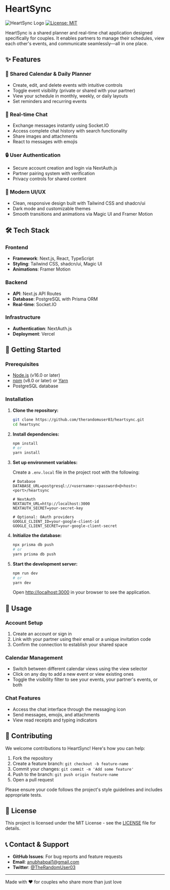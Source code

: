 # HeartSync

![HeartSync Logo](https://img.shields.io/badge/HeartSync-Connecting%20Couples-ff69b4)
[![License: MIT](https://img.shields.io/badge/License-MIT-yellow.svg)](LICENSE)

HeartSync is a shared planner and real-time chat application designed specifically for couples. It enables partners to manage their schedules, view each other's events, and communicate seamlessly—all in one place.

## ✨ Features

### 📅 Shared Calendar & Daily Planner
- Create, edit, and delete events with intuitive controls
- Toggle event visibility (private or shared with your partner)
- View your schedule in monthly, weekly, or daily layouts
- Set reminders and recurring events

### 💬 Real-time Chat
- Exchange messages instantly using Socket.IO
- Access complete chat history with search functionality
- Share images and attachments
- React to messages with emojis

### 🔒 User Authentication
- Secure account creation and login via NextAuth.js
- Partner pairing system with verification
- Privacy controls for shared content

### 🎨 Modern UI/UX
- Clean, responsive design built with Tailwind CSS and shadcn/ui
- Dark mode and customizable themes
- Smooth transitions and animations via Magic UI and Framer Motion

## 🛠️ Tech Stack

### Frontend
- **Framework**: Next.js, React, TypeScript
- **Styling**: Tailwind CSS, shadcn/ui, Magic UI
- **Animations**: Framer Motion

### Backend
- **API**: Next.js API Routes
- **Database**: PostgreSQL with Prisma ORM
- **Real-time**: Socket.IO

### Infrastructure
- **Authentication**: NextAuth.js
- **Deployment**: Vercel

## 🚀 Getting Started

### Prerequisites

- [Node.js](https://nodejs.org/) (v16.0 or later)
- [npm](https://www.npmjs.com/) (v8.0 or later) or [Yarn](https://yarnpkg.com/)
- PostgreSQL database

### Installation

1. **Clone the repository:**

   ```bash
   git clone https://github.com/therandomuser03/heartsync.git
   cd heartsync
   ```

2. **Install dependencies:**

   ```bash
   npm install
   # or
   yarn install
   ```

3. **Set up environment variables:**

   Create a `.env.local` file in the project root with the following:

   ```env
   # Database
   DATABASE_URL=postgresql://<username>:<password>@<host>:<port>/heartsync

   # NextAuth
   NEXTAUTH_URL=http://localhost:3000
   NEXTAUTH_SECRET=your-secret-key

   # Optional: OAuth providers
   GOOGLE_CLIENT_ID=your-google-client-id
   GOOGLE_CLIENT_SECRET=your-google-client-secret
   ```

4. **Initialize the database:**

   ```bash
   npx prisma db push
   # or
   yarn prisma db push
   ```

5. **Start the development server:**

   ```bash
   npm run dev
   # or
   yarn dev
   ```

   Open [http://localhost:3000](http://localhost:3000) in your browser to see the application.

## 📖 Usage

### Account Setup
1. Create an account or sign in
2. Link with your partner using their email or a unique invitation code
3. Confirm the connection to establish your shared space

### Calendar Management
- Switch between different calendar views using the view selector
- Click on any day to add a new event or view existing ones
- Toggle the visibility filter to see your events, your partner's events, or both

### Chat Features
- Access the chat interface through the messaging icon
- Send messages, emojis, and attachments
- View read receipts and typing indicators

## 🤝 Contributing

We welcome contributions to HeartSync! Here's how you can help:

1. Fork the repository
2. Create a feature branch: `git checkout -b feature-name`
3. Commit your changes: `git commit -m 'Add some feature'`
4. Push to the branch: `git push origin feature-name`
5. Open a pull request

Please ensure your code follows the project's style guidelines and includes appropriate tests.

## 📄 License

This project is licensed under the MIT License - see the [LICENSE](LICENSE) file for details.

## 📞 Contact & Support

- **GitHub Issues**: For bug reports and feature requests
- **Email**: [anubhabpal1@gmail.com](mailto:anubhabpal1@gmail.com)
- **Twitter**: [@TheRandomUser03](https://twitter.com/TheRandomUser03)

---

Made with ❤️ for couples who share more than just love
